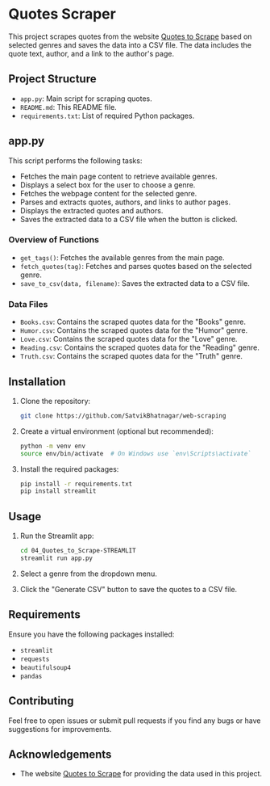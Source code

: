 # Quotes Scraper

This project scrapes quotes from the website [Quotes to Scrape](https://quotes.toscrape.com/) based on selected genres and saves the data into a CSV file. The data includes the quote text, author, and a link to the author's page.

## Project Structure

- `app.py`: Main script for scraping quotes.
- `README.md`: This README file.
- `requirements.txt`: List of required Python packages.

## app.py

This script performs the following tasks:
- Fetches the main page content to retrieve available genres.
- Displays a select box for the user to choose a genre.
- Fetches the webpage content for the selected genre.
- Parses and extracts quotes, authors, and links to author pages.
- Displays the extracted quotes and authors.
- Saves the extracted data to a CSV file when the button is clicked.

### Overview of Functions

- `get_tags()`: Fetches the available genres from the main page.
- `fetch_quotes(tag)`: Fetches and parses quotes based on the selected genre.
- `save_to_csv(data, filename)`: Saves the extracted data to a CSV file.

### Data Files

- `Books.csv`: Contains the scraped quotes data for the "Books" genre.
- `Humor.csv`: Contains the scraped quotes data for the "Humor" genre.
- `Love.csv`: Contains the scraped quotes data for the "Love" genre.
- `Reading.csv`: Contains the scraped quotes data for the "Reading" genre.
- `Truth.csv`: Contains the scraped quotes data for the "Truth" genre.

## Installation

1. Clone the repository:
    ```bash
    git clone https://github.com/SatvikBhatnagar/web-scraping
    ```

2. Create a virtual environment (optional but recommended):
    ```bash
    python -m venv env
    source env/bin/activate  # On Windows use `env\Scripts\activate`
    ```

3. Install the required packages:
    ```bash
    pip install -r requirements.txt
    pip install streamlit
    ```

## Usage

1. Run the Streamlit app:
    ```bash
    cd 04_Quotes_to_Scrape-STREAMLIT
    streamlit run app.py
    ```

2. Select a genre from the dropdown menu.
3. Click the "Generate CSV" button to save the quotes to a CSV file.

## Requirements

Ensure you have the following packages installed:
- `streamlit`
- `requests`
- `beautifulsoup4`
- `pandas`

## Contributing

Feel free to open issues or submit pull requests if you find any bugs or have suggestions for improvements.

## Acknowledgements

- The website [Quotes to Scrape](https://quotes.toscrape.com/) for providing the data used in this project.

